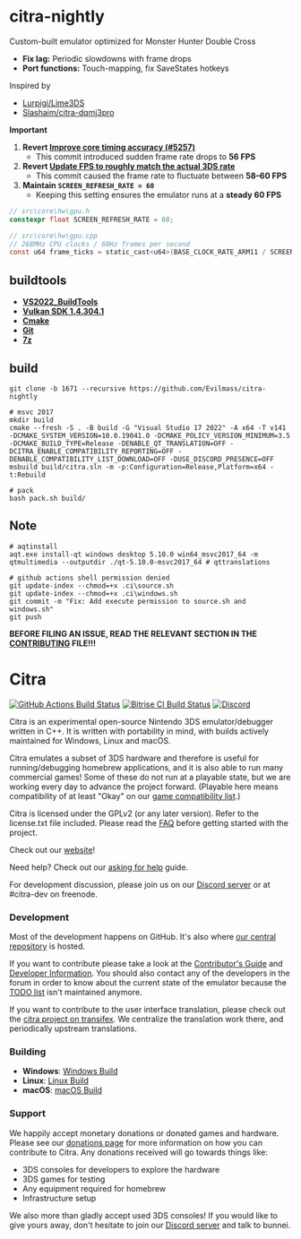 # citra-nightly

Custom-built emulator optimized for Monster Hunter Double Cross
- **Fix lag:** Periodic slowdowns with frame drops
- **Port functions:** Touch-mapping, fix SaveStates hotkeys

Inspired by
- [Lurpigi/Lime3DS](https://github.com/Lurpigi/lime3ds-dqmj3p)
- [Slashaim/citra-dqmj3pro](https://github.com/Slashaim/citra-dqmj3pro)

**Important**

1. **Revert [Improve core timing accuracy (#5257)](https://github.com/Evilmass/citra-nightly/commit/57aa18f52ea35ca74cd1a6c406a4abf04049b44e)**
   - This commit introduced sudden frame rate drops to **56 FPS**
2. **Revert [Update FPS to roughly match the actual 3DS rate](https://github.com/Evilmass/citra-nightly/commit/5e95b35900bb8c840169c4446634ff67982aa842)**
   - This commit caused the frame rate to fluctuate between **58–60 FPS**
3. **Maintain `SCREEN_REFRESH_RATE = 60`**
   - Keeping this setting ensures the emulator runs at a **steady 60 FPS**

```c
// src\core\hw\gpu.h
constexpr float SCREEN_REFRESH_RATE = 60;

// src\core\hw\gpu.cpp
// 268MHz CPU clocks / 60Hz frames per second
const u64 frame_ticks = static_cast<u64>(BASE_CLOCK_RATE_ARM11 / SCREEN_REFRESH_RATE);
```


## buildtools
- **[VS2022_BuildTools](https://aka.ms/vs/17/release/vs_buildtools.exe)**
- **[Vulkan SDK 1.4.304.1](https://sdk.lunarg.com/sdk/download/1.4.304.1/windows/VulkanSDK-1.4.304.1-Installer.exe)**
- **[Cmake](https://github.com/Kitware/CMake/releases/download/v4.0.3/cmake-4.0.3-windows-x86_64.msi)**
- **[Git](https://github.com/git-for-windows/git/releases/download/v2.50.1.windows.1/Git-2.50.1-64-bit.exe)**
- **[7z](https://www.7-zip.org/a/7z2500-x64.exe)**

<!-- ```shell
# vulkan SDK
VulkanSDK-1.4.304.1-Installer.exe --accept-licenses --default-answer --confirm-command install --system-proxy=http://127.0.0.1:10808
``` -->

## build

```shell
git clone -b 1671 --recursive https://github.com/Evilmass/citra-nightly

# msvc 2017
mkdir build
cmake --fresh -S . -B build -G "Visual Studio 17 2022" -A x64 -T v141 -DCMAKE_SYSTEM_VERSION=10.0.19041.0 -DCMAKE_POLICY_VERSION_MINIMUM=3.5 -DCMAKE_BUILD_TYPE=Release -DENABLE_QT_TRANSLATION=OFF -DCITRA_ENABLE_COMPATIBILITY_REPORTING=OFF -DENABLE_COMPATIBILITY_LIST_DOWNLOAD=OFF -DUSE_DISCORD_PRESENCE=OFF
msbuild build/citra.sln -m -p:Configuration=Release,Platform=x64 -t:Rebuild

# pack
bash pack.sh build/
```

## Note
```shell
# aqtinstall
aqt.exe install-qt windows desktop 5.10.0 win64_msvc2017_64 -m qtmultimedia --outputdir ./qt-5.10.0-msvc2017_64 # qttranslations

# github actions shell permission denied
git update-index --chmod=+x .ci\source.sh
git update-index --chmod=+x .ci\windows.sh
git commit -m "Fix: Add execute permission to source.sh and windows.sh"
git push
```

**BEFORE FILING AN ISSUE, READ THE RELEVANT SECTION IN THE [CONTRIBUTING](https://github.com/citra-emu/citra/wiki/Contributing#reporting-issues) FILE!!!**

Citra
==============
[![GitHub Actions Build Status](https://github.com/citra-emu/citra/workflows/citra-ci/badge.svg)](https://github.com/citra-emu/citra/actions)
[![Bitrise CI Build Status](https://app.bitrise.io/app/4ccd8e5720f0d13b/status.svg?token=H32TmbCwxb3OQ-M66KbAyw&branch=master)](https://app.bitrise.io/app/4ccd8e5720f0d13b)
[![Discord](https://img.shields.io/discord/220740965957107713?color=%237289DA&label=Citra&logo=discord&logoColor=white)](https://discord.gg/FAXfZV9)

Citra is an experimental open-source Nintendo 3DS emulator/debugger written in C++. It is written with portability in mind, with builds actively maintained for Windows, Linux and macOS.

Citra emulates a subset of 3DS hardware and therefore is useful for running/debugging homebrew applications, and it is also able to run many commercial games! Some of these do not run at a playable state, but we are working every day to advance the project forward. (Playable here means compatibility of at least "Okay" on our [game compatibility list](https://citra-emu.org/game).)

Citra is licensed under the GPLv2 (or any later version). Refer to the license.txt file included. Please read the [FAQ](https://citra-emu.org/wiki/faq/) before getting started with the project.

Check out our [website](https://citra-emu.org/)!

Need help? Check out our [asking for help](https://citra-emu.org/help/reference/asking/) guide.

For development discussion, please join us on our [Discord server](https://citra-emu.org/discord/) or at #citra-dev on freenode.

### Development

Most of the development happens on GitHub. It's also where [our central repository](https://github.com/citra-emu/citra) is hosted.

If you want to contribute please take a look at the [Contributor's Guide](https://github.com/citra-emu/citra/wiki/Contributing) and [Developer Information](https://github.com/citra-emu/citra/wiki/Developer-Information). You should also contact any of the developers in the forum in order to know about the current state of the emulator because the [TODO list](https://docs.google.com/document/d/1SWIop0uBI9IW8VGg97TAtoT_CHNoP42FzYmvG1F4QDA) isn't maintained anymore.

If you want to contribute to the user interface translation, please check out the [citra project on transifex](https://www.transifex.com/citra/citra). We centralize the translation work there, and periodically upstream translations.

### Building

* __Windows__: [Windows Build](https://github.com/citra-emu/citra/wiki/Building-For-Windows)
* __Linux__: [Linux Build](https://github.com/citra-emu/citra/wiki/Building-For-Linux)
* __macOS__: [macOS Build](https://github.com/citra-emu/citra/wiki/Building-for-macOS)


### Support
We happily accept monetary donations or donated games and hardware. Please see our [donations page](https://citra-emu.org/donate/) for more information on how you can contribute to Citra. Any donations received will go towards things like:
* 3DS consoles for developers to explore the hardware
* 3DS games for testing
* Any equipment required for homebrew
* Infrastructure setup

We also more than gladly accept used 3DS consoles! If you would like to give yours away, don't hesitate to join our [Discord server](https://citra-emu.org/discord/) and talk to bunnei.
